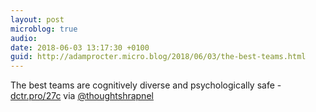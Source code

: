 ```yaml
---
layout: post
microblog: true
audio: 
date: 2018-06-03 13:17:30 +0100
guid: http://adamprocter.micro.blog/2018/06/03/the-best-teams.html
---
```

The best teams are cognitively diverse and psychologically safe - [dctr.pro/27c](http://dctr.pro/27c) via [@thoughtshrapnel](https://micro.blog/thoughtshrapnel)
